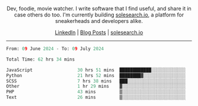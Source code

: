 <p align="center">Dev, foodie, movie watcher. I write software that I find useful, and share it in case others do too. I'm currently building <a href="https://solesearch.io">solesearch.io</a>, a platform for sneakerheads and developers alike.</p>
<p align="center">
  <a href="https://www.linkedin.com/in/peter-rauscher">LinkedIn</a>
  |
  <a href="https://dev.to/peterrauscher">Blog Posts</a>
  |
  <a href="https://solesearch.io">solesearch.io</a>
</p>
<hr/>
<!--START_SECTION:waka-->

```python
From: 09 June 2024 - To: 09 July 2024

Total Time: 62 hrs 34 mins

JavaScript                 30 hrs 51 mins  ████████████░░░░░░░░░░░░░   48.16 %
Python                     21 hrs 52 mins  ████████▓░░░░░░░░░░░░░░░░   34.15 %
SCSS                       7 hrs 38 mins   ███░░░░░░░░░░░░░░░░░░░░░░   11.94 %
Other                      1 hr 29 mins    ▓░░░░░░░░░░░░░░░░░░░░░░░░   02.33 %
PHP                        43 mins         ▒░░░░░░░░░░░░░░░░░░░░░░░░   01.12 %
Text                       26 mins         ▒░░░░░░░░░░░░░░░░░░░░░░░░   00.69 %
```

<!--END_SECTION:waka-->
